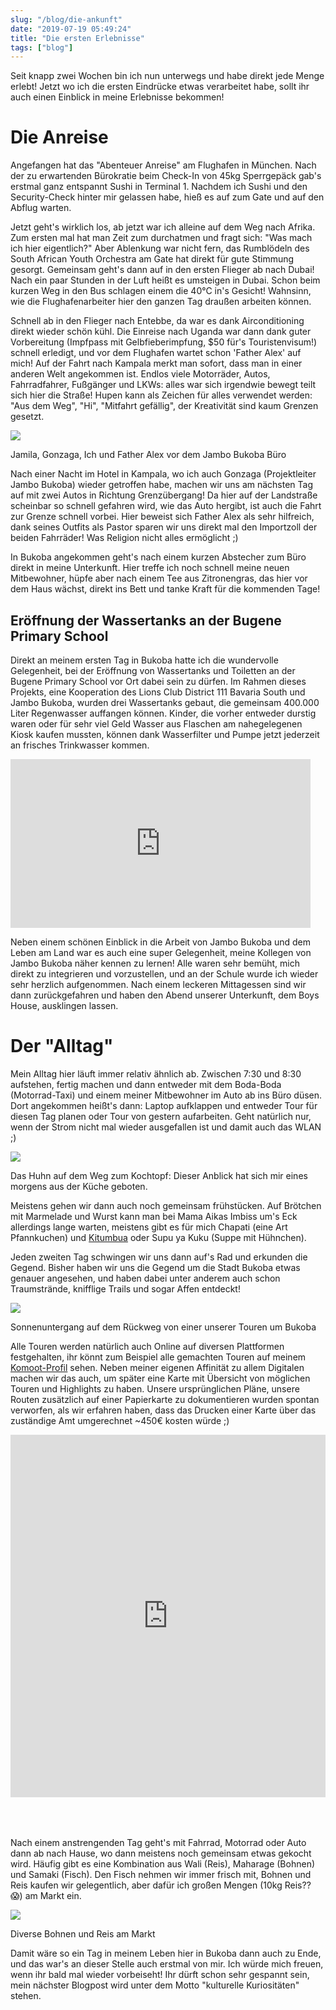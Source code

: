```yaml
---
slug: "/blog/die-ankunft"
date: "2019-07-19 05:49:24"
title: "Die ersten Erlebnisse"
tags: ["blog"]
---
```


Seit knapp zwei Wochen bin ich nun unterwegs und habe direkt jede Menge erlebt! Jetzt wo ich die ersten Eindrücke etwas verarbeitet habe, sollt ihr auch einen Einblick in meine Erlebnisse bekommen!

# Die Anreise

Angefangen hat das "Abenteuer Anreise" am Flughafen in München. Nach der zu erwartenden Bürokratie beim Check-In von 45kg Sperrgepäck gab's erstmal ganz entspannt Sushi in Terminal 1. Nachdem ich Sushi und den Security-Check hinter mir gelassen habe, hieß es auf zum Gate und auf den Abflug warten.

Jetzt geht's wirklich los, ab jetzt war ich alleine auf dem Weg nach Afrika. Zum ersten mal hat man Zeit zum durchatmen und fragt sich: "Was mach ich hier eigentlich?" Aber Ablenkung war nicht fern, das Rumblödeln des South African Youth Orchestra am Gate hat direkt für gute Stimmung gesorgt. Gemeinsam geht's dann auf in den ersten Flieger ab nach Dubai! Nach ein paar Stunden in der Luft heißt es umsteigen in Dubai. Schon beim kurzen Weg in den Bus schlagen einem die 40°C in's Gesicht! Wahnsinn, wie die Flughafenarbeiter hier den ganzen Tag draußen arbeiten können.

Schnell ab in den Flieger nach Entebbe, da war es dank Airconditioning direkt wieder schön kühl. Die Einreise nach Uganda war dann dank guter Vorbereitung (Impfpass mit Gelbfieberimpfung, $50 für's Touristenvisum!) schnell erledigt, und vor dem Flughafen wartet schon 'Father Alex' auf mich! Auf der Fahrt nach Kampala merkt man sofort, dass man in einer anderen Welt angekommen ist. Endlos viele Motorräder, Autos, Fahrradfahrer, Fußgänger und LKWs: alles war sich irgendwie bewegt teilt sich hier die Straße! Hupen kann als Zeichen für alles verwendet werden: "Aus dem Weg", "Hi", "Mitfahrt gefällig", der Kreativität sind kaum Grenzen gesetzt.

![](./team.jpeg)

Jamila, Gonzaga, Ich und Father Alex vor dem Jambo Bukoba Büro

Nach einer Nacht im Hotel in Kampala, wo ich auch Gonzaga (Projektleiter Jambo Bukoba) wieder getroffen habe, machen wir uns am nächsten Tag auf mit zwei Autos in Richtung Grenzübergang! Da hier auf der Landstraße scheinbar so schnell gefahren wird, wie das Auto hergibt, ist auch die Fahrt zur Grenze schnell vorbei. Hier beweist sich Father Alex als sehr hilfreich, dank seines Outfits als Pastor sparen wir uns direkt mal den Importzoll der beiden Fahrräder! Was Religion nicht alles ermöglicht ;)

In Bukoba angekommen geht's nach einem kurzen Abstecher zum Büro direkt in meine Unterkunft. Hier treffe ich noch schnell meine neuen Mitbewohner, hüpfe aber nach einem Tee aus Zitronengras, das hier vor dem Haus wächst, direkt ins Bett und tanke Kraft für die kommenden Tage!

## Eröffnung der Wassertanks an der Bugene Primary School

Direkt an meinem ersten Tag in Bukoba hatte ich die wundervolle Gelegenheit, bei der Eröffnung von Wassertanks und Toiletten an der Bugene Primary School vor Ort dabei sein zu dürfen. Im Rahmen dieses Projekts, eine Kooperation des Lions Club District 111 Bavaria South und Jambo Bukoba, wurden drei Wassertanks gebaut, die gemeinsam 400.000 Liter Regenwasser auffangen können. Kinder, die vorher entweder durstig waren oder für sehr viel Geld Wasser aus Flaschen am nahegelegenen Kiosk kaufen mussten, können dank Wasserfilter und Pumpe jetzt jederzeit an frisches Trinkwasser kommen.

<iframe width="480" height="270" src="https://www.youtube.com/embed/-nnbv8_-WwA?feature=oembed" frameborder="0" allow="accelerometer; autoplay; encrypted-media; gyroscope; picture-in-picture" allowfullscreen=""></iframe>

Neben einem schönen Einblick in die Arbeit von Jambo Bukoba und dem Leben am Land war es auch eine super Gelegenheit, meine Kollegen von Jambo Bukoba näher kennen zu lernen! Alle waren sehr bemüht, mich direkt zu integrieren und vorzustellen, und an der Schule wurde ich wieder sehr herzlich aufgenommen. Nach einem leckeren Mittagessen sind wir dann zurückgefahren und haben den Abend unserer Unterkunft, dem Boys House, ausklingen lassen.

# Der "Alltag"

Mein Alltag hier läuft immer relativ ähnlich ab. Zwischen 7:30 und 8:30 aufstehen, fertig machen und dann entweder mit dem Boda-Boda (Motorrad-Taxi) und einem meiner Mitbewohner im Auto ab ins Büro düsen. Dort angekommen heißt's dann: Laptop aufklappen und entweder Tour für diesen Tag planen oder Tour von gestern aufarbeiten. Geht natürlich nur, wenn der Strom nicht mal wieder ausgefallen ist und damit auch das WLAN ;)

![](./huhn.jpeg)

Das Huhn auf dem Weg zum Kochtopf: Dieser Anblick hat sich mir eines morgens aus der Küche geboten.

Meistens gehen wir dann auch noch gemeinsam frühstücken. Auf Brötchen mit Marmelade und Wurst kann man bei Mama Aikas Imbiss um's Eck allerdings lange warten, meistens gibt es für mich Chapati (eine Art Pfannkuchen) und [Kitumbua](https://www.africanbites.com/vitumbarice-pancakes/) oder Supu ya Kuku (Suppe mit Hühnchen).

Jeden zweiten Tag schwingen wir uns dann auf's Rad und erkunden die Gegend. Bisher haben wir uns die Gegend um die Stadt Bukoba etwas genauer angesehen, und haben dabei unter anderem auch schon Traumstrände, knifflige Trails und sogar Affen entdeckt!

![](./sonnenuntergang.jpeg)

Sonnenuntergang auf dem Rückweg von einer unserer Touren um Bukoba

Alle Touren werden natürlich auch Online auf diversen Plattformen festgehalten, ihr könnt zum Beispiel alle gemachten Touren auf meinem [Komoot-Profil](https://www.komoot.de/user/549690039770) sehen. Neben meiner eigenen Affinität zu allem Digitalen machen wir das auch, um später eine Karte mit Übersicht von möglichen Touren und Highlights zu haben. Unsere ursprünglichen Pläne, unsere Routen zusätzlich auf einer Papierkarte zu dokumentieren wurden spontan verworfen, als wir erfahren haben, dass das Drucken einer Karte über das zuständige Amt umgerechnet ~450€ kosten würde ;)

<iframe src="https://www.komoot.de/tour/81409398/embed?profile=1" width="100%" height="580" frameborder="0" scrolling="no" style="margin-bottom: 50px !important;"></iframe>

Nach einem anstrengenden Tag geht's mit Fahrrad, Motorrad oder Auto dann ab nach Hause, wo dann meistens noch gemeinsam etwas gekocht wird. Häufig gibt es eine Kombination aus Wali (Reis), Maharage (Bohnen) und Samaki (Fisch). Den Fisch nehmen wir immer frisch mit, Bohnen und Reis kaufen wir gelegentlich, aber dafür ich großen Mengen (10kg Reis?? 😱) am Markt ein.

![](./markt.jpeg)

Diverse Bohnen und Reis am Markt

Damit wäre so ein Tag in meinem Leben hier in Bukoba dann auch zu Ende, und das war's an dieser Stelle auch erstmal von mir. Ich würde mich freuen, wenn ihr bald mal wieder vorbeiseht! Ihr dürft schon sehr gespannt sein, mein nächster Blogpost wird unter dem Motto "kulturelle Kuriositäten" stehen.
